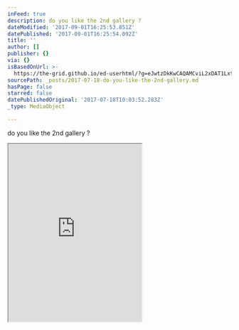 ```yaml
---
inFeed: true
description: do you like the 2nd gallery ?
dateModified: '2017-09-01T16:25:53.851Z'
datePublished: '2017-09-01T16:25:54.092Z'
title: ''
author: []
publisher: {}
via: {}
isBasedOnUrl: >-
  https://the-grid.github.io/ed-userhtml/?g=eJwtzDkKwCAQAMCviL2xDAT1Lxtv8MLdBPx9LNIPo1x-mS2AqHm4he21-kbImQMCkaYPmieigZeUlHyc2R2QZV0RSvFz_bA9dXSknZzcKLlT8wGuih-g
sourcePath: _posts/2017-07-18-do-you-like-the-2nd-gallery.md
hasPage: false
starred: false
datePublishedOriginal: '2017-07-18T10:03:52.283Z'
_type: MediaObject

---
```

do you like the 2nd gallery ?

<iframe src="https://the-grid.github.io/ed-userhtml/?g=eJxNkcFugzAQRO98hUXVBKRghyihTYEcIlVVLzn1VlWVYy9gAjayTVpU9d9rEiL15vU8ze7OZlyckeC5XxwjrZT1dxlxXzsvM0yLzu6CopfMCiUDvkBm4dgQ_XgInalGtauL2qAccVyCfW6gBWnNfnij5YG2EJjwffmROloUKPjP7IdXHjirEGmwvZYjMxkxDdTCxDmH1AlYcKcJfsWw0cyVPiFMSQnM4oIyOCp1whIsAfn5sieGn3Bt7r6LY9vk8ewM2rgl8vMKb2e06155vl2uknizXieb5DFJYn80d9vgjmrX-aA4YCENaLuHQmkIpm3D1PsNuGL9ON8Cza85zd3rNkVUG9d9HoZpRqYUvWzMmTXUmEvUTLWXqHzEqaVRpaHI_crazjwRYisoteCYCtIOJW0a0APhKhpUHzXiBJEDopXk0aRNJrJvO2Wsa_Dgoy_BbZX78XJ5fzvpH8WaoQg" height="400" style=""></iframe>